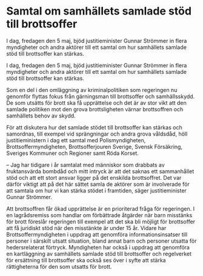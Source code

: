 # Samtal om samhällets samlade stöd till brottsoffer

I dag, fredagen den 5 maj, bjöd justitieminister Gunnar Strömmer in flera myndigheter och andra aktörer till ett samtal om hur samhällets samlade stöd till brottsoffer kan stärkas.

I dag, fredagen den 5 maj, bjöd justitieminister Gunnar Strömmer in flera myndigheter och andra aktörer till ett samtal om hur samhällets samlade stöd till brottsoffer kan stärkas.

Som en del i den omläggning av kriminalpolitiken som regeringen nu genomför flyttas fokus från gärningsman till brottsoffer och samhällsskydd. De som utsätts för brott ska få upprättelse och det är av stor vikt att den samlade politiken mot den grova brottsligheten värnar brottsoffren och samhällets behov av skydd.

För att diskutera hur det samlade stödet till brottsoffer kan stärkas och samordnas, till exempel vid sprängningar och andra grova våldsdåd, höll justitieministern i dag ett samtal med Polismyndigheten, Brottsoffermyndigheten, Brottsofferjouren Sverige, Svensk Försäkring, Sveriges Kommuner och Regioner samt Röda Korset.

– Jag har tidigare i år samtalat med människor som drabbats av fruktansvärda bombdåd och mitt intryck är att det saknas ett sammanhållet stöd och att ett stort ansvar ligger på det enskilda brottsoffret. Det var därför viktigt att på det här sättet samla de aktörer som är involverade för att samtala om hur vi kan stärka stödet i framtiden, säger justitieminister Gunnar Strömmer.

Att brottsoffren får ökad upprättelse är en prioriterad fråga för regeringen. I en lagrådsremiss som handlar om förbättrade åtgärder när barn misstänks för brott föreslår regeringen till exempel att det ska bli möjligt för brottsoffer att få juridiskt stöd när den misstänkte är under 15 år. Vidare har Brottsoffermyndigheten i uppdrag att genomföra informationsinsatser till personer i särskilt utsatt situation, bland annat barn och personer utsatta för hedersrelaterat förtryck. Myndigheten har också i uppdrag att genomföra en kartläggning av samhällets samlade stöd till brottsoffer och regelverket för ersättning till brottsoffer ska också ses över i syfte att stärka rättigheterna för den som utsatts för brott.
